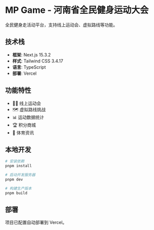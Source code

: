 # MP Game - 河南省全民健身运动大会

全民健身走活动平台，支持线上运动会、虚拟路线等功能。

## 技术栈

- **框架**: Next.js 15.3.2
- **样式**: Tailwind CSS 3.4.17
- **语言**: TypeScript
- **部署**: Vercel

## 功能特性

- 🏃‍♂️ 线上运动会
- 🗺️ 虚拟路线挑战
- 📊 运动数据统计
- 🏆 积分商城
- 📰 体育资讯

## 本地开发

```bash
# 安装依赖
pnpm install

# 启动开发服务器
pnpm dev

# 构建生产版本
pnpm build
```

## 部署

项目已配置自动部署到 Vercel。

